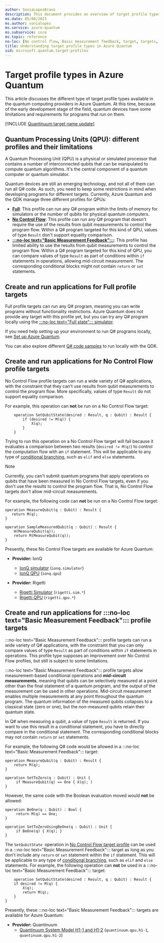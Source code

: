 ```yaml
---
author: SoniaLopezBravo
description: This document provides an overview of target profile types in Azure Quantum and their limitations
ms.date: 05/08/2023
ms.author: sonialopez
ms.service: azure-quantum
ms.subservice: core
ms.topic: reference
no-loc: [No control flow, Basic measurement feedback, target, targets, full]
title: Understanding target profile types in Azure Quantum
uid: microsoft.quantum.target-profiles
---
```


# Target profile types in Azure Quantum

This article discusses the different type of target profile types available in the quantum computing providers in Azure Quantum. At this time, because of the early development stage of the field, quantum devices have some limitations and requirements for programs that run on them.

[!INCLUDE [Quantinuum target name update](includes/quantinuum-name-change.md)] 

## Quantum Processing Units (QPU): different profiles and their limitations 

A Quantum Processing Unit (QPU) is a physical or simulated processor that contains a number of interconnected qubits that can be manipulated to compute
quantum algorithms. It's the central component of a quantum computer or quantum simulator.

Quantum devices are still an emerging technology, and not all of them can run all Q# code. As such, you need to keep some restrictions in mind when developing programs for different targets. Currently, Azure Quantum and the QDK manage three different profiles for QPUs:

- [**Full**](#create-and-run-applications-for-full-profile-targets): This profile can run any Q# program within the limits of memory for simulators or the number of qubits for physical quantum computers.
- [**No Control Flow**](#create-and-run-applications-for-no-control-flow-profile-targets): This profile can run any Q# program that doesn't require the use of the results from qubit measurements to control the program flow. Within a Q# program targeted for this kind of QPU, values of type `Result` don't support equality comparison.
- [**:::no-loc text="Basic Measurement Feedback":::**](#create-and-run-applications-for-basic-measurement-feedback-profile-targets): This profile has limited ability to use the results from qubit measurements to control the program flow. Within a Q# program targeted for this kind of QPU, you can compare values of type `Result` as part of conditions within `if` statements in operations, allowing mid-circuit measurement. The corresponding conditional blocks might not contain `return` or `set` statements.

## Create and run applications for Full profile targets

Full profile targets can run any Q# program, meaning you can
write programs without functionality restrictions. Azure Quantum does not provide
any target with this profile yet, but you can try any Q# program locally using the
[:::no-loc text="Full state"::: simulator](xref:microsoft.quantum.machines.overview.full-state-simulator). 

If you need help setting up your environment to run Q# programs locally, see [Set up Azure Quantum](xref:microsoft.quantum.install-qdk.overview).

You can also explore different [Q# code samples](/samples/browse/?languages=qsharp) to run locally with the QDK.

## Create and run applications for No Control Flow profile targets

No Control Flow profile targets can run a wide variety of Q# applications, with
the constraint that they can't use results from qubit measurements to control
the program flow. More specifically, values of type `Result` do not support
equality comparison.

For example, this operation can **not** be run on a No Control Flow target:

```qsharp
    operation SetQubitState(desired : Result, q : Qubit) : Result {
        if (desired != M(q)) {
            X(q);
        }
    }
```

Trying to run this operation on a No Control Flow target will fail because it evaluates a comparison between two results (`desired != M(q)`)
to control the computation flow with an `if` statement. This will be applicable to any type of [conditional branching](xref:microsoft.quantum.qsharp.conditionalbranching), such as `elif` and `else` statements. 

> [!NOTE]
> Currently, you can't submit quantum programs that apply operations on qubits that have been measured in No Control Flow targets, even
> if you don't use the results to control the program flow. That is, No Control Flow targets don't allow mid-circuit measurements.
>
> For example, the following code can **not** be run on a No Control Flow target:
> ```qsharp
> operation MeasureQubit(q : Qubit) : Result { 
>    return M(q); 
> }
>
> operation SampleMeasuredQubit(q : Qubit) : Result {
>     H(MeasureQubit(q));
>     return M(MeasureQubit(q));
> }
> ```

Presently, these No Control Flow targets are available for Azure Quantum:

- **Provider:** IonQ
  - [IonQ simulator](xref:microsoft.quantum.providers.ionq#quantum-simulator) (`ionq.simulator`)
  - [IonQ QPU](xref:microsoft.quantum.providers.ionq##quantum-computer) (`ionq.qpu`)

- **Provider:** Rigetti
  - [Rigetti Simulator](xref:microsoft.quantum.providers.rigetti#simulators) (`rigetti.sim.*`)
  - [Rigetti QPU](xref:microsoft.quantum.providers.rigetti#quantum-computers) (`rigetti.qpu.*`)

## Create and run applications for :::no-loc text="Basic Measurement Feedback"::: profile targets

:::no-loc text="Basic Measurement Feedback"::: profile targets can run a wide variety of Q# applications, with the constraint that you can only compare values of type `Result` as part of conditions within `if` statements in operations. This profile type supposes an improvement over No Control Flow profiles, but still is subject to some limitations.

:::no-loc text="Basic Measurement Feedback"::: profile targets allow measurement-based conditional operations and **mid-circuit measurements**, meaning that qubits can be selectively measured at a point other than the final statement of a quantum program, and the output of the measurement can be used in other operations. Mid-circuit measurement enables multiple measurements at any point throughout the quantum program. The quantum information of the measured qubits collapses to a classical state (zero or one), but the non-measured qubits retain their quantum state.

In Q# when measuring a qubit, a value of type `Result` is returned. If you want to use this result in a conditional statement, you have to directly compare in the conditional statement. The corresponding conditional blocks may not contain `return` or `set` statements. 

For example, the following Q# code would be allowed in a :::no-loc text="Basic Measurement Feedback"::: target:
```qsharp
operation MeasureQubit(q : Qubit) : Result { 
    return M(q); 
}

operation SetToZero(q : Qubit) : Unit {
     if MeasureQubit(q) == One { X(q); )
}
```
 
However, the same code with the Boolean evaluation moved would **not** be allowed:
 
```qsharp
operation BeOne(q : Qubit) : Bool {
     return M(q) == One;
}

operation SetToZeroUsingBeOne(q : Qubit) : Unit {
     if BeOne(q) { X(q); }
}
```

The `SetQubitState `operation in [No Control Flow target profile](#create-and-run-applications-for-no-control-flow-profile-targets) can be used in a :::no-loc text="Basic Measurement Feedback"::: target as long as you don't include any `return` or `set` statement within the `if` statement. This will be applicable to any type of [conditional branching](xref:microsoft.quantum.qsharp.conditionalbranching), such as `elif` and `else` statements.  For example, the following operation can **not** be used in a :::no-loc text="Basic Measurement Feedback"::: target:

```qsharp
    operation SetQubitState(desired : Result, q : Qubit) : Result {
    if desired != M(q) {
        X(q);
        return M(q);
    }
}
```

Presently, these :::no-loc text="Basic Measurement Feedback"::: targets are available for Azure Quantum:

- **Provider:** Quantinuum
  - [Quantinuum System Model H1-1 and H1-2](xref:microsoft.quantum.providers.quantinuum#system-model-h1) (`quantinuum.qpu.h1-1`, `quantinuum.qpu.h1-2`)
